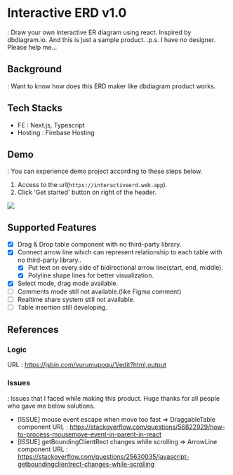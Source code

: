 # Interactive ERD v1.0
: Draw your own interactive ER diagram using react. Inspired by dbdiagram.io. And this is just a sample product.
.p.s. I have no designer. Please help me...

## Background
: Want to know how does this ERD maker like dbdiagram product works. 

## Tech Stacks
- FE : Next.js, Typescript
- Hosting : Firebase Hosting
## Demo
: You can experience demo project according to these steps below.
1. Access to the url(`https://interactiveerd.web.app`). 
2. Click 'Get started' button on right of the header.

<img src="https://user-images.githubusercontent.com/37768791/206095088-d464457a-49de-4df4-b3d7-2e883d60c78d.gif"/>

## Supported Features
- [x] Drag & Drop table component with no third-party library.
- [x] Connect arrow line which can represent relationship to each table with no third-party library..
    - [x] Put text on every side of bidirectional arrow line(start, end, middle).
    - [x] Polyline shape lines for better visualization.
- [x] Select mode, drag mode available.
- [ ] Comments mode still not available.(like Figma comment)
- [ ] Realtime share system still not available.
- [ ] Table insertion still developing.

## References
### Logic
URL : https://jsbin.com/vurumupoqu/1/edit?html,output

### Issues
: Issues that I faced while making this product. Huge thanks for all people who gave me below solutions.
- [ISSUE] mouse event escape when move too fast => DraggableTable component
URL : https://stackoverflow.com/questions/56822929/how-to-process-mousemove-event-in-parent-in-react
- [ISSUE] getBoundingClientRect changes while scrolling => ArrowLine component
URL : https://stackoverflow.com/questions/25630035/javascript-getboundingclientrect-changes-while-scrolling